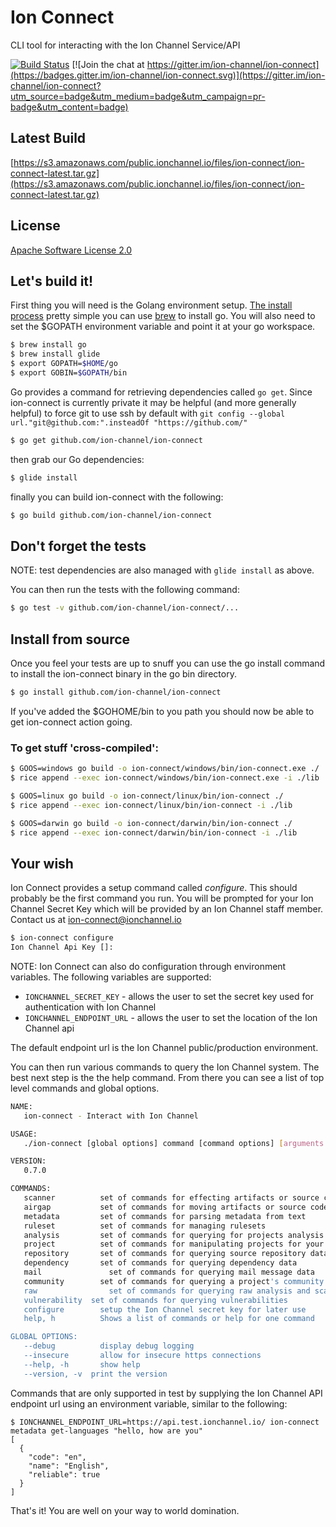 # Ion Connect

CLI tool for interacting with the Ion Channel Service/API

[![Build Status](https://travis-ci.org/ion-channel/ion-connect.svg?branch=master)](https://travis-ci.org/ion-channel/ion-connect)
[![Join the chat at https://gitter.im/ion-channel/ion-connect](https://badges.gitter.im/ion-channel/ion-connect.svg)](https://gitter.im/ion-channel/ion-connect?utm_source=badge&utm_medium=badge&utm_campaign=pr-badge&utm_content=badge)

## Latest Build

[https://s3.amazonaws.com/public.ionchannel.io/files/ion-connect/ion-connect-latest.tar.gz](https://s3.amazonaws.com/public.ionchannel.io/files/ion-connect/ion-connect-latest.tar.gz)

## License

[Apache Software License 2.0](LICENSE.txt)

## Let's build it!

First thing you will need is the Golang environment setup. [The install process](https://golang.org/doc/install) pretty simple you can use [brew](http://brew.sh) to install go.  You will also need to set the $GOPATH environment variable and point it at your go workspace.

```sh
$ brew install go
$ brew install glide
$ export GOPATH=$HOME/go
$ export GOBIN=$GOPATH/bin
```

Go provides a command for retrieving dependencies called `go get`.  Since ion-connect is currently private it may be helpful (and more generally helpful) to force git to use ssh by default with  `git config --global url."git@github.com:".insteadOf "https://github.com/"`

```sh
$ go get github.com/ion-channel/ion-connect
```

then grab our Go dependencies:

```sh
$ glide install
```

finally you can build ion-connect with the following:

```sh
$ go build github.com/ion-channel/ion-connect
```

## Don't forget the tests

NOTE: test dependencies are also managed with `glide install` as above.

You can then run the tests with the following command:

```sh
$ go test -v github.com/ion-channel/ion-connect/...
```

## Install from source

Once you feel your tests are up to snuff you can use the go install command to install the ion-connect binary in the go bin directory.

```sh
$ go install github.com/ion-channel/ion-connect
```

If you've added the $GOHOME/bin to you path you should now be able to get ion-connect action going.

### To get stuff 'cross-compiled':

```sh
$ GOOS=windows go build -o ion-connect/windows/bin/ion-connect.exe ./
$ rice append --exec ion-connect/windows/bin/ion-connect.exe -i ./lib

$ GOOS=linux go build -o ion-connect/linux/bin/ion-connect ./
$ rice append --exec ion-connect/linux/bin/ion-connect -i ./lib

$ GOOS=darwin go build -o ion-connect/darwin/bin/ion-connect ./
$ rice append --exec ion-connect/darwin/bin/ion-connect -i ./lib
```

## Your wish

Ion Connect provides a setup command called *configure*.  This should probably be the first command you run.  You will be prompted for your Ion Channel Secret Key which will be provided by an Ion Channel staff member. Contact us at <ion-connect@ionchannel.io>

```sh
$ ion-connect configure
Ion Channel Api Key []:
```

NOTE:  Ion Connect can also do configuration through environment variables.  The following variables are supported:

- `IONCHANNEL_SECRET_KEY` - allows the user to set the secret key used for authentication with Ion Channel
- `IONCHANNEL_ENDPOINT_URL` - allows the user to set the location of the Ion Channel api

The default endpoint url is the Ion Channel public/production environment.

You can then run various commands to query the Ion Channel system.  The best next step is the the help command.  From there you can see a list of top level commands and global options.

```sh
NAME:
   ion-connect - Interact with Ion Channel

USAGE:
   ./ion-connect [global options] command [command options] [arguments...]

VERSION:
   0.7.0

COMMANDS:
   scanner     		set of commands for effecting artifacts or source code
   airgap      		set of commands for moving artifacts or source code
   metadata    		set of commands for parsing metadata from text
   ruleset     		set of commands for managing rulesets
   analysis    		set of commands for querying for projects analysis scan results
   project     		set of commands for manipulating projects for your account
   repository  		set of commands for querying source repository data
   dependency  		set of commands for querying dependency data
   mail			      set of commands for querying mail message data
   community   		set of commands for querying a project's community data
   raw      		  set of commands for querying raw analysis and scan data
   vulnerability  set of commands for querying vulnerabilities
   configure   		setup the Ion Channel secret key for later use
   help, h     		Shows a list of commands or help for one command

GLOBAL OPTIONS:
   --debug     		display debug logging
   --insecure  		allow for insecure https connections
   --help, -h  		show help
   --version, -v  print the version
```

Commands that are only supported in test by supplying the Ion Channel API endpoint url using an environment variable, similar to the following:

```
$ IONCHANNEL_ENDPOINT_URL=https://api.test.ionchannel.io/ ion-connect metadata get-languages "hello, how are you"
[
  {
    "code": "en",
    "name": "English",
    "reliable": true
  }
]
```

That's it! You are well on your way to world domination.
